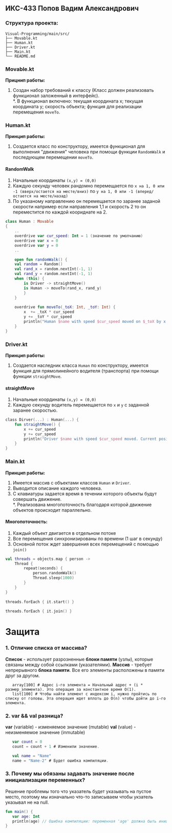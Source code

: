 ## ИКС-433 Попов Вадим Александрович

### Структура проекта:

```
Visual-Programming/main/src/
├── Movable.kt
├── Human.kt
├── Driver.kt
├── Main.kt
└── README.md
```

### Movable.kt
**Прицнип работы:**
1. Создан набор требований к классу (Класс должен реализовать функционал заложенный в интерфейс).    
*. В функционал включено: текущая координата x; текущая координата y; скорость объекта; функция для реализации перемещения `moveTo`.

### Human.kt
**Принцип работы:**
1. Создается класс по конструктору, имеется функционал для выполнения "движения" человека при помощи функции `RandomWalk` и последующем перемещении `moveTo`.

#### RandomWalk
1. Начальные координаты `(x,y) = (0,0)`
2. Каждую секунду человек рандомно перемещается по `x на 1, 0 или -1 (вверх/остается на месте/вниз)` по `y на 1, 0 или -1 (вперед/остается на месте/назад)`
3. По указаному направлению он перемещается по заранее заданой скорости например если направления 1,1 и скорость 2 то он переместится по каждой коориднате на 2.
   
```kotlin
class Human : Movable
{
    ..
    overdrive var cur_speed: Int = 1 (значение по умолчанию)
    overdrive var x = 0
    overdrive var y = 0
    ..

    open fun randomWalk() {
    val random = Random()
    val rand_x = random.nextInt(-1, 1)
    val rand_y = random.nextInt(-1, 1)
    when (this) {
        is Driver -> straightMove()
        is Human -> moveTo(rand_x, rand_y)
        }
    }
            
    overdrive fun moveTo(_toX: Int, _toY: Int) {
        x  += _toX * cur_speed
        y += _toY * cur_speed
        println("Human $name with speed $cur_speed moved on $_toX by x and $_toY by y. Current position: $x, $y")
    }
}
```

### Driver.kt
**Принцип работы:**
1. Создается наследник класса `Human` по конструктору, имеется функция для прямолинейного водителя (транспорта) при помощи функции `straightMove`.

#### straightMove
1. Начальные координаты `(x,y) = (0,0)`
2. Каждую секунду водитель перемещается по `x` и `y` с заданной заранее скоростью.

```kotlin
сlass Dirver(...) : Human(...) {
    fun straightMove() {
        x += cur_speed
        y += cur_speed
        println("Driver $name with speed $cur_speed moved. Current position: $x, $y")
    }
}
```

### Main.kt
**Принцип работы:**
1. Имеется массив с объектами классов `Human` и `Driver`.
2. Выводится описание каждого человека.
3. С клавиатуры задается время в течении которого объекты будут совершать движение.    
*. Реализована многопоточность благодаря которой движение объектов происходит параллельно.

#### Многопоточность:

1. Каждый объект двигается в отдельном потоке
2. Все перемещения синхронизированы по времени (1 шаг в секунду)
3. Основной поток ждет завершения всех перемещений с помощью `join()`

```kotlin
val threads = objects.map { person ->
    Thread {
        repeat(seconds) {
            person.randomWalk()
            Thread.sleep(1000)
        }
    }
}
        
threads.forEach { it.start() }
        
threads.forEach { it.join() }
```

# Защита
### 1. Отличие списка от массива?
**Список** - использует разрозненные **блоки памяти** (узлы), которые связаны между собой ссылками (указателями).
**Массив** - требует непрерывного **блока памяти**. Все его элементы расположены в памяти друг за другом.

```
   array[100] # Адрес i-го элемента = Начальный адрес + (i * размер_элемента). Это операция за константное время O(1).
   list[100] # Чтобы найти элемент с индексом i, нужно пройтись по списку от головы. Эта операция идет вплоть до O(n) чтобы дойти до i-го элемента.
```

### 2. var && val разница?
**var** (variable) - изменяемое значение (mutable)
**val** (value) - неизменяемое значение (inmutable)

```kotlin
   var count = 0
   count = count + 1 # Изменили значение.

   val name = "Name"
   name = "Name-2" # Будет ошибка компиляции.
```

### 3. Почему мы обязаны задавать значение после инициализации переменных?
Решение проблемы того что указатель будет указывать на пустое место, поэтому мы изначально что-то записываем чтобы укзатель указывал не на null.

```kotlin
fun main() {
   var age: Int
   println(age) // Ошибка компиляции: переменная 'age' должна быть инициализирована
}
```

